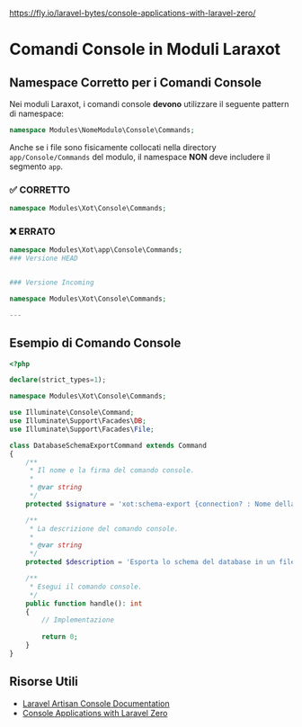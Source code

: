 https://fly.io/laravel-bytes/console-applications-with-laravel-zero/

# Comandi Console in Moduli Laraxot

## Namespace Corretto per i Comandi Console

Nei moduli Laraxot, i comandi console **devono** utilizzare il seguente pattern di namespace:

```php
namespace Modules\NomeModulo\Console\Commands;
```

Anche se i file sono fisicamente collocati nella directory `app/Console/Commands` del modulo, il namespace **NON** deve includere il segmento `app`.

### ✅ CORRETTO
```php
namespace Modules\Xot\Console\Commands;
```

### ❌ ERRATO
```php
namespace Modules\Xot\app\Console\Commands;
### Versione HEAD


### Versione Incoming

namespace Modules\Xot\Console\Commands;

---

```

## Esempio di Comando Console

```php
<?php

declare(strict_types=1);

namespace Modules\Xot\Console\Commands;

use Illuminate\Console\Command;
use Illuminate\Support\Facades\DB;
use Illuminate\Support\Facades\File;

class DatabaseSchemaExportCommand extends Command
{
    /**
     * Il nome e la firma del comando console.
     *
     * @var string
     */
    protected $signature = 'xot:schema-export {connection? : Nome della connessione database} {--output=docs/db_schema.json : Percorso file di output}';

    /**
     * La descrizione del comando console.
     *
     * @var string
     */
    protected $description = 'Esporta lo schema del database in un file JSON completo';

    /**
     * Esegui il comando console.
     */
    public function handle(): int
    {
        // Implementazione
        
        return 0;
    }
}
```

## Risorse Utili
- [Laravel Artisan Console Documentation](https://laravel.com/docs/10.x/artisan)
- [Console Applications with Laravel Zero](https://fly.io/laravel-bytes/console-applications-with-laravel-zero/)
